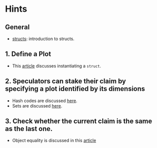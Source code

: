 # Hints

## General

- [structs][structs]: introduction to structs.

## 1. Define a Plot

- This [article][struct-instantiation] discusses instantiating a `struct`.

## 2. Speculators can stake their claim by specifying a plot identified by its dimensions

- Hash codes are discussed [here][get-hash-code].
- Sets are discussed [here][sets].

## 3. Check whether the current claim is the same as the last one.

- Object equality is discussed in this [article][equals]

[structs]: https://docs.microsoft.com/en-us/dotnet/csharp/language-reference/builtin-types/struct
[struct-instantiation]: https://docs.microsoft.com/en-us/dotnet/csharp/language-reference/builtin-types/struct#instantiation-of-a-structure-type
[get-hash-code]: https://docs.microsoft.com/en-us/dotnet/api/system.object.gethashcode
[sets]: https://docs.microsoft.com/en-us/dotnet/api/system.collections.generic.hashset-1
[equals]: https://docs.microsoft.com/en-us/dotnet/api/system.object.equals

